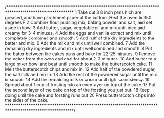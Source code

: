 /*******************************************************************************************************
1 Take out 3 8 inch pans hich are greased, and have parchment paper at the bottom. Heat the oven to 350 degrees F
2 Combine flour pudding mix, baking powder and salt, and set aside in bowl
3 Add butter, sugar, vegetable oil and mix until nice and creamy for 3-4 minutes.
4 Add the eggs and vanilla extract and mix until completely combined and smooth. 
5 Add half of the dry ingredients to the batter and mix.
6 Add the milk and mix until well combined.
7 Add the remaining dry ingredients and mix until well combined and smooth.
8 Put the batter between the cakes pans and bake for 22-25 minutes.
9 Remove the cakes from the oven and cool for about 2-3 minutes.
10 Add butter to a large mixer bowl and beat until smooth to make the butterscotch cake.
11 Melt the butterscotch chips and mix in.
12 Add half of the powdered sugar, the salt milk and mix in.
13 Add the rest of the powdered sugar until the mix is smooth
14 Add the remaining milk or cream until right consistency.
16 Spread about 1 cup of frosting into an even layer on top of the cake.
17 Put the second layer of the cake on top of the frosting you just put.
18 Keep doing until the cake and forsting runs out
20 Press butterscotch chips into the sides of the cake.
*******************************************************************************************************/
